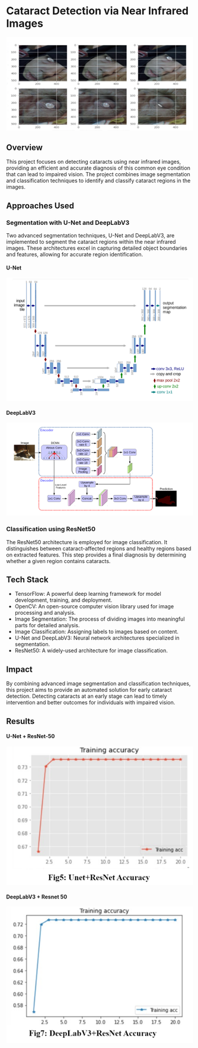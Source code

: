 # Cataract Detection via Near Infrared Images
<img src='images/mask.png'>


## Overview

This project focuses on detecting cataracts using near infrared images, providing an efficient and accurate diagnosis of this common eye condition that can lead to impaired vision. The project combines image segmentation and classification techniques to identify and classify cataract regions in the images.

## Approaches Used

### Segmentation with U-Net and DeepLabV3

Two advanced segmentation techniques, U-Net and DeepLabV3, are implemented to segment the cataract regions within the near infrared images. These architectures excel in capturing detailed object boundaries and features, allowing for accurate region identification.

#### U-Net
<img src='images/unet.png'>

#### DeepLabV3
<img src='images/deeplab.png'>

### Classification using ResNet50

The ResNet50 architecture is employed for image classification. It distinguishes between cataract-affected regions and healthy regions based on extracted features. This step provides a final diagnosis by determining whether a given region contains cataracts.

## Tech Stack

- TensorFlow: A powerful deep learning framework for model development, training, and deployment.
- OpenCV: An open-source computer vision library used for image processing and analysis.
- Image Segmentation: The process of dividing images into meaningful parts for detailed analysis.
- Image Classification: Assigning labels to images based on content.
- U-Net and DeepLabV3: Neural network architectures specialized in segmentation.
- ResNet50: A widely-used architecture for image classification.

## Impact

By combining advanced image segmentation and classification techniques, this project aims to provide an automated solution for early cataract detection. Detecting cataracts at an early stage can lead to timely intervention and better outcomes for individuals with impaired vision.

## Results

#### U-Net + ResNet-50
<img src='images/ur.png'>

#### DeepLabV3 + Resnet 50
<img src='images/dr.png'>





